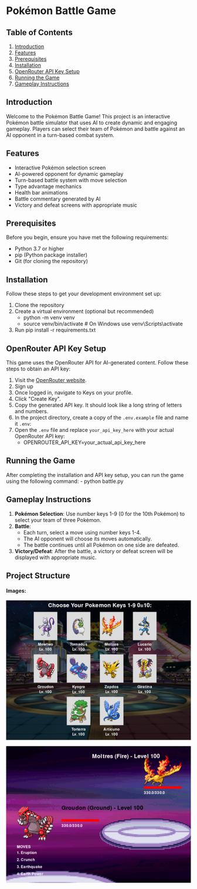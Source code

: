 # Pokémon Battle Game

## Table of Contents
1. [Introduction](#introduction)
2. [Features](#features)
3. [Prerequisites](#prerequisites)
4. [Installation](#installation)
5. [OpenRouter API Key Setup](#openrouter-api-key-setup)
6. [Running the Game](#running-the-game)
7. [Gameplay Instructions](#gameplay-instructions)

## Introduction

Welcome to the Pokémon Battle Game! This project is an interactive Pokémon battle simulator that uses AI to create dynamic and engaging gameplay. Players can select their team of Pokémon and battle against an AI opponent in a turn-based combat system.

## Features

- Interactive Pokémon selection screen
- AI-powered opponent for dynamic gameplay
- Turn-based battle system with move selection
- Type advantage mechanics
- Health bar animations
- Battle commentary generated by AI
- Victory and defeat screens with appropriate music

## Prerequisites

Before you begin, ensure you have met the following requirements:
- Python 3.7 or higher
- pip (Python package installer)
- Git (for cloning the repository)

## Installation

Follow these steps to get your development environment set up:

1. Clone the repository
2. Create a virtual environment (optional but recommended)
    - python -m venv venv
    - source venv/bin/activate  # On Windows use venv\Scripts\activate
3. Run pip install -r requirements.txt

## OpenRouter API Key Setup

This game uses the OpenRouter API for AI-generated content. Follow these steps to obtain an API key:

1. Visit the [OpenRouter website](https://openrouter.ai/).
2. Sign up
4. Once logged in, navigate to Keys on your profile.
5. Click "Create Key".
6. Copy the generated API key. It should look like a long string of letters and numbers.
7. In the project directory, create a copy of the `.env.example` file and name it `.env`:
8. Open the `.env` file and replace `your_api_key_here` with your actual OpenRouter API key:
    - OPENROUTER_API_KEY=your_actual_api_key_here

## Running the Game

After completing the installation and API key setup, you can run the game using the following command:
    - python battle.py

## Gameplay Instructions

1. **Pokémon Selection**: Use number keys 1-9 (0 for the 10th Pokémon) to select your team of three Pokémon.
2. **Battle**: 
   - Each turn, select a move using number keys 1-4.
   - The AI opponent will choose its moves automatically.
   - The battle continues until all Pokémon on one side are defeated.
3. **Victory/Defeat**: After the battle, a victory or defeat screen will be displayed with appropriate music.

## Project Structure

#### Images:
![Logo](https://github.com/dangrant6/poke-battle-ai/blob/main/img/select.png)

![Logo](https://github.com/dangrant6/poke-battle-ai/blob/main/img/ingame.png)